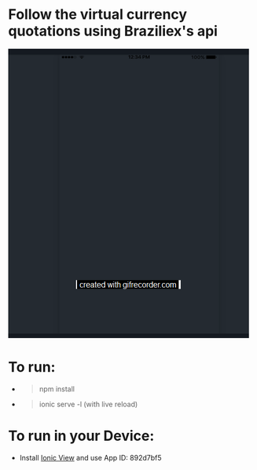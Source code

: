# Follow the virtual currency quotations using Braziliex's api

![View this](src/assets/searchGif.gif)

# To run:
* > npm install
* > ionic serve -l (with live reload)

# To run in your Device:
* Install [Ionic View](https://view.ionic.io/) and use App ID: 892d7bf5



